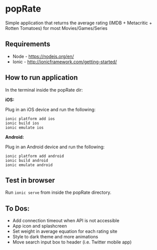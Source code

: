 # popRate

Simple application that returns the average rating (IMDB + Metacritic + Rotten Tomatoes) for most Movies/Games/Series

## Requirements

* Node - https://nodejs.org/en/
* Ionic - http://ionicframework.com/getting-started/

## How to run application

In the terminal inside the popRate dir:

**iOS:**

Plug in an iOS device and run the following:
```
ionic platform add ios
ionic build ios
ionic emulate ios
```

**Android:**

Plug in an Android device and run the following:

```
ionic platform add android 
ionic build android
ionic emulate android
```

## Test in browser

Run `ionic serve` from inside the popRate directory.

## To Dos:

* Add connection timeout when API is not accessible 
* App icon and splashcreen
* Set weight in average equation for each rating site
* Style to dark theme and more animations
* Move search input box to header (i.e. Twitter mobile app)
